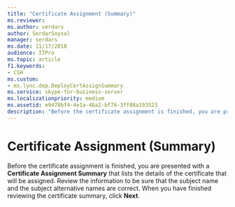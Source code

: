 ```yaml
---
title: "Certificate Assignment (Summary)"
ms.reviewer: 
ms.author: serdars
author: SerdarSoysal
manager: serdars
ms.date: 11/17/2018
audience: ITPro
ms.topic: article
f1.keywords:
- CSH
ms.custom:
- ms.lync.dep.DeployCertAssignSummary
ms.service: skype-for-business-server
ms.localizationpriority: medium
ms.assetid: e9478bf4-4e1a-46a2-bf76-3ff08a193523
description: "Before the certificate assignment is finished, you are presented with a Certificate Assignment Summary that lists the details of the certificate that will be assigned. Review the information to be sure that the subject name and the subject alternative names are correct. When you have finished reviewing the certificate summary, click Next."
---
```


# Certificate Assignment (Summary)
 
Before the certificate assignment is finished, you are presented with a **Certificate Assignment Summary** that lists the details of the certificate that will be assigned. Review the information to be sure that the subject name and the subject alternative names are correct. When you have finished reviewing the certificate summary, click **Next**.
  

